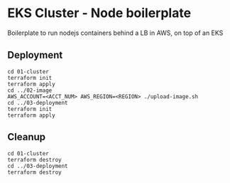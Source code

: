 # EKS Cluster - Node boilerplate

Boilerplate to run nodejs containers behind a LB in AWS, on top of an EKS

## Deployment
```
cd 01-cluster
terraform init
terraform apply
cd ../02-image
AWS_ACCOUNT=<ACCT_NUM> AWS_REGION=<REGION> ./upload-image.sh
cd ../03-deployment
terraform init
terraform apply
```

## Cleanup
```
cd 01-cluster
terraform destroy
cd ../03-deployment
terraform destroy
```
